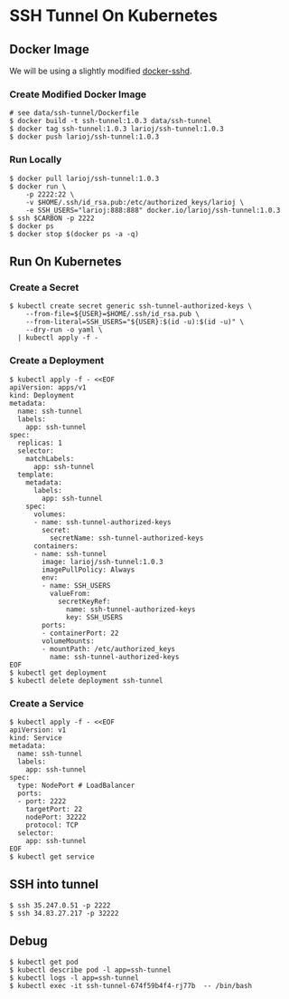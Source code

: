 # SSH Tunnel On Kubernetes
  
## Docker Image
We will be using a slightly modified [docker-sshd].

### Create Modified Docker Image
    # see data/ssh-tunnel/Dockerfile
    $ docker build -t ssh-tunnel:1.0.3 data/ssh-tunnel
    $ docker tag ssh-tunnel:1.0.3 larioj/ssh-tunnel:1.0.3
    $ docker push larioj/ssh-tunnel:1.0.3

### Run Locally
    $ docker pull larioj/ssh-tunnel:1.0.3
    $ docker run \
        -p 2222:22 \
        -v $HOME/.ssh/id_rsa.pub:/etc/authorized_keys/larioj \
        -e SSH_USERS="larioj:888:888" docker.io/larioj/ssh-tunnel:1.0.3
    $ ssh $CARBON -p 2222
    $ docker ps
    $ docker stop $(docker ps -a -q)

## Run On Kubernetes

### Create a Secret
    $ kubectl create secret generic ssh-tunnel-authorized-keys \
        --from-file=${USER}=$HOME/.ssh/id_rsa.pub \
        --from-literal=SSH_USERS="${USER}:$(id -u):$(id -u)" \
        --dry-run -o yaml \
      | kubectl apply -f -

### Create a Deployment
    $ kubectl apply -f - <<EOF
    apiVersion: apps/v1
    kind: Deployment
    metadata:
      name: ssh-tunnel
      labels:
        app: ssh-tunnel
    spec:
      replicas: 1
      selector:
        matchLabels:
          app: ssh-tunnel
      template:
        metadata:
          labels:
            app: ssh-tunnel
        spec:
          volumes:
          - name: ssh-tunnel-authorized-keys
            secret:
              secretName: ssh-tunnel-authorized-keys
          containers:
          - name: ssh-tunnel
            image: larioj/ssh-tunnel:1.0.3
            imagePullPolicy: Always
            env:
            - name: SSH_USERS
              valueFrom:
                secretKeyRef:
                  name: ssh-tunnel-authorized-keys
                  key: SSH_USERS
            ports:
            - containerPort: 22
            volumeMounts:
            - mountPath: /etc/authorized_keys
              name: ssh-tunnel-authorized-keys
    EOF
    $ kubectl get deployment
    $ kubectl delete deployment ssh-tunnel

### Create a Service
    $ kubectl apply -f - <<EOF
    apiVersion: v1
    kind: Service
    metadata:
      name: ssh-tunnel
      labels:
        app: ssh-tunnel
    spec:
      type: NodePort # LoadBalancer
      ports:
      - port: 2222
        targetPort: 22
        nodePort: 32222
        protocol: TCP
      selector:
        app: ssh-tunnel
    EOF
    $ kubectl get service

## SSH into tunnel
    $ ssh 35.247.0.51 -p 2222
    $ ssh 34.83.27.217 -p 32222

## Debug
    $ kubectl get pod
    $ kubectl describe pod -l app=ssh-tunnel
    $ kubectl logs -l app=ssh-tunnel
    $ kubectl exec -it ssh-tunnel-674f59b4f4-rj77b  -- /bin/bash

[docker-sshd]: https://github.com/panubo/docker-sshd

